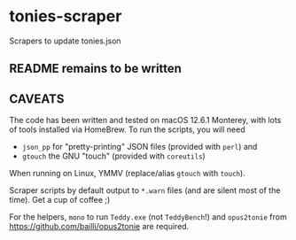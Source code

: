 # tonies-scraper
Scrapers to update tonies.json

## README remains to be written

## CAVEATS
The code has been written and tested on macOS 12.6.1 Monterey, with lots of tools installed via HomeBrew.
To run the scripts, you will need
 * `json_pp` for "pretty-printing" JSON files (provided with `perl`) and
 * `gtouch` the GNU "touch" (provided with `coreutils`)

When running on Linux, YMMV (replace/alias `gtouch` with `touch`).


Scraper scripts by default output to `*.warn` files (and are silent most of the time). Get a cup of coffee ;)


For the helpers, `mono` to run `Teddy.exe` (not `TeddyBench`!) and `opus2tonie` from https://github.com/bailli/opus2tonie are required.
